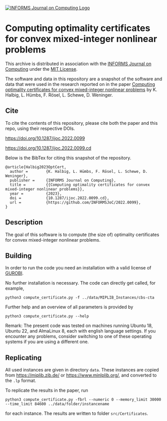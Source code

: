 [![INFORMS Journal on Computing Logo](https://INFORMSJoC.github.io/logos/INFORMS_Journal_on_Computing_Header.jpg)](https://pubsonline.informs.org/journal/ijoc)

# Computing optimality certificates for convex mixed-integer nonlinear problems

This archive is distributed in association with the [INFORMS Journal on
Computing](https://pubsonline.informs.org/journal/ijoc) under the [MIT License](LICENSE).

The software and data in this repository are a snapshot of the software and data
that were used in the research reported on in the paper
[Computing optimality certificates for convex mixed-integer nonlinear problems](https://doi.org/10.1287/ijoc.2022.0099) by K. Halbig, L. Hümbs, F. Rösel, L. Schewe, D. Weninger.

## Cite

To cite the contents of this repository, please cite both the paper and this repo, using their respective DOIs.

https://doi.org/10.1287/ijoc.2022.0099

https://doi.org/10.1287/ijoc.2022.0099.cd

Below is the BibTex for citing this snapshot of the repository.

```
@article{Halbig2023OptCert,
  author =        {K. Halbig, L. Hümbs, F. Rösel, L. Schewe, D. Weninger},
  publisher =     {INFORMS Journal on Computing},
  title =         {{Computing optimality certificates for convex mixed-integer nonlinear problems}},
  year =          {2023},
  doi =           {10.1287/ijoc.2022.0099.cd},
  url =           {https://github.com/INFORMSJoC/2022.0099},
}
```

## Description

The goal of this software is to compute (the size of) optimality certificates for convex mixed-integer nonlinear problems.

## Building

In order to run the code you need an installation with a valid license of [GUROBI](https://www.gurobi.com/).

No further installation is necessary. The code can directly get called, for example,
```
python3 compute_certificate.py -f ../data/MIPLIB_Instances/cbs-cta
```
Further help and an overview of all parameters is provided by
```
python3 compute_certificate.py --help
```

Remark: The present code was tested on machines running Ubuntu 18, Ubuntu 22, and AlmaLinux 8, each with english language settings.
If you encounter any problems, consider switching to one of these operating systems if you are using a different one.

## Replicating

All used instances are given in directory `data`. These instances are copied from https://miplib.zib.de/ or https://www.minlplib.org/, and converted to the `.lp` format.

To replicate the results in the paper, run

```
python3 compute_certificate.py -fbrl --numeric 0 --memory_limit 30000 --time_limit 84600 ../data/folder/instancename
```
for each instance. The results are written to folder `src/Certificates`.